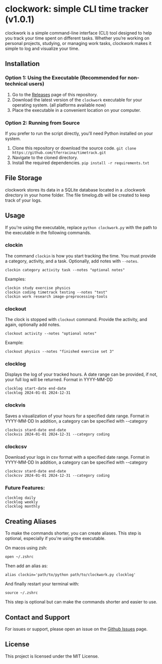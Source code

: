 # clockwork: simple CLI time tracker (v1.0.1)

clockwork is a simple command-line interface (CLI) tool designed to help you track your time spent on different tasks. Whether you’re working on personal projects, studying, or managing work tasks, clockwork makes it simple to log and visualize your time.

## Installation

### Option 1: Using the Executable (Recommended for non-technical users)

1. Go to the [Releases](https://github.com/tferracina/clockwork/releases) page of this repository.
2. Download the latest version of the `clockwork` executable for your operating system. (all platforms available now)
3. Place the executable in a convenient location on your computer.

### Option 2: Running from Source

If you prefer to run the script directly, you'll need Python installed on your system.

1. Clone this repository or download the source code.
    `git clone https://github.com/tferracina/timetrack.git`
2. Navigate to the cloned directory.
3. Install the required dependencies.
    `pip install -r requirements.txt`


## File Storage

clockwork stores its data in a SQLite database located in a .clockwork directory in your home folder. The file timelog.db will be created to keep track of your logs.


## Usage

If you're using the executable, replace `python clockwork.py` with the path to the executable in the following commands.

### clockin

The command `clockin` is how you start tracking the time. You must provide a category, activity, and a task. Optionally, add notes with `--notes`.
```
clockin category activity task --notes "optional notes"
```
Examples:
```
clockin study exercise physics
clockin coding timetrack testing --notes "test"
clockin work research image-preprocessing-tools
```

### clockout

The clock is stopped with `clockout` command. Provide the activity, and again, optionally add notes.
```
clockout activity --notes "optional notes"
```
Example:
```
clockout physics --notes "finished exercise set 3"
```

### clocklog

Displays the log of your tracked hours. A date range can be provided, if not, your full log will be returned. Format in YYYY-MM-DD
```
clocklog start-date end-date
clocklog 2024-01-01 2024-12-31
```

### clockvis

Saves a visualization of your hours for a specified date range. Format in YYYY-MM-DD
In addition, a category can be specified with --category
```
clockvis stard-date end-date
clockvis 2024-01-01 2024-12-31 --category coding
```

### clockcsv

Download your logs in csv format with a specified date range. Format in YYYY-MM-DD
In addition, a category can be specified with --category
```
clockcsv stard-date end-date
clockcsv 2024-01-01 2024-12-31 --category coding
```


### Future Features:
```
clocklog daily
clocklog weekly
clocklog monthly
```


## Creating Aliases

To make the commands shorter, you can create aliases. This step is optional, especially if you're using the executable.

On macos using zsh:
```
open ~/.zshrc
```
Then add an alias as:
```
alias clockin='path/to/python path/to/clockwork.py clocklog'
```
And finally restart your terminal with:
```
source ~/.zshrc
```

This step is optional but can make the commands shorter and easier to use.

## Contact and Support

For issues or support, please open an issue on the [Github Issues](https://github.com/tferracina/clockwork/issues) page.

## License

This project is licensed under the MIT License.